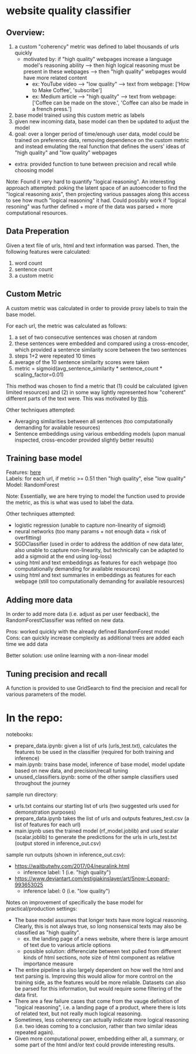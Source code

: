 # website quality classifier

## Overview:
 1. a custom "coherency" metric was defined to label thousands of urls quickly
    - motivated by: if "high quality" webpages increase a language model's reasoning ability --> then high logical reasoning must be present in these webpages --> then "high quality" webpages would have more related content
        - ex: YouTube video --> "low quality" --> text from webpage: ['How to Make Coffee', 'subscribe']
        - ex: Medium article --> "high quality" --> text from webpage: ['Coffee can be made on the stove.', 'Coffee can also be made in a french press.']
 2. base model trained using this custom metric as labels
 3. given new incoming data, base model can then be updated to adjust the model
 4. goal: over a longer period of time/enough user data, model could be trained on preference data, removing dependence on the custom metric and instead emulating the real function that defines the users' ideas of "high quality" and "low quality" webpages
 * extra: provided function to tune between precision and recall while choosing model


Note: Found it very hard to quantify "logical reasoning". An interesting approach attempted: poking the latent space of an autoencoder to find the "logical reasoning axis", then projecting various passages along this access to see how much "logical reasoning" it had. Could possibly work if "logical resoning" was further defined + more of the data was parsed + more computational resources.


## Data Preperation

Given a text file of urls, html and text information was parsed. Then, the following features were calculated:
1. word count
2. sentence count
3. a custom metric

## Custom Metric

A custom metric was calculated in order to provide proxy labels to train the base model.

For each url, the metric was calculated as follows:
1. a set of two consecutive sentences was chosen at random
2. these sentences were embedded and compared using a cross-encoder, which provided a sentence similarity score between the two sentences
3. steps 1+2 were repeated 10 times
4. average of the 10 sentence similarity scores were taken
5. metric = sigmoid(avg_sentence_similarity * sentence_count * scaling_factor=0.01)

This method was chosen to find a metric that (1) could be calculated (given limited resources) and (2) in some way lightly represented how "coherent" different parts of the text were. This was motivated by [this](#overview).

Other techniques attempted:
 - Averaging similarities between all sentences (too computationally demanding for available resources)
 - Sentence embeddings using various embedding models (upon manual inspected, cross-encoder provided slightly better results)

## Training base model

Features: [here](#data-preperation)<br>
Labels: for each url, if metric >= 0.51 then "high quality", else "low quality"<br>
Model: RandomForest

Note: Essentially, we are here trying to model the function used to provide the metric, as this is what was used to label the data.

Other techniques attempted:
 - logistic regression (unable to capture non-linearity of sigmoid)
 - neural networks (too many params + not enough data = risk of overfitting)
 - SGDClassifier (used in order to address the addition of new data later, also unable to capture non-linearity, but technically can be adapted to add a sigmoid at the end using log-loss)
 - using html and text embeddings as features for each webpage (too computationally demanding for available resources)
 - using html and text summaries in embeddings as features for each webpage (still too computationally demanding for available resources)

## Adding more data

In order to add more data (i.e. adjust as per user feedback), the RandomForestClassifier was refited on new data.

Pros: worked quickly with the already defined RandomForest model<br>
Cons: can quickly increase complexity as additional trees are added each time we add data

Better solution: use online learning with a non-linear model

## Tuning precision and recall

A function is provided to use GridSearch to find the precision and recall for various parameters of the model.

# In the repo:

notebooks:
 - prepare_data.ipynb: given a list of urls (urls_test.txt), calculates the features to be used in the classifier (required for both training and inference)
 - main.ipynb: trains base model, inference of base model, model update based on new data, and precision/recall tuning
 - unused_classifiers.ipynb: some of the other sample classifiers used throughout the journey

sample run directory: 
 - urls.txt contains our starting list of urls (two suggested urls used for demonstration purposes)
 - prepare_data.ipynb takes the list of urls and outputs features_test.csv (a list of features for each url)
 - main.ipynb uses the trained model (rf_model.joblib) and used scalar (scalar.joblib) to generate the predictions for the urls in urls_test.txt (output stored in inference_out.csv)

sample run outputs (shown in inference_out.csv):
 - https://waitbutwhy.com/2017/04/neuralink.html
    - inference label: 1 (i.e. "high quality") 
 - https://www.deviantart.com/estigiakinslayer/art/Snow-Leopard-993653025
    - inference label: 0 (i.e. "low quality")

Notes on improvement of specifically the base model for practical/production settings:
 - The base model assumes that longer texts have more logical reasoning. Clearly, this is not always true, so long nonsensical texts may also be classified as "high quality".
    - ex. the landing page of a news website, where there is large amount of text due to various article options
    - possible solution: differenciate between text pulled from different kinds of html sections, note size of html component as relative importance measure
 - The entire pipeline is also largely dependent on how well the html and text parsing is. Improving this would allow for more control on the training side, as the features would be more reliable. Datasets can also be parsed for this information, but would require some filtering of the data first.
 - There are a few failure cases that come from the vauge definition of "logical reasoning", i.e. a landing page of a product, where there is lots of related text, but not really much logical reasoning.
 - Sometimes, less coherency can actually indicate more logical reasoning (i.e. two ideas coming to a conclusion, rather than two similar ideas repeated again).
 - Given more computational power, embedding either all, a summary, or some part of the html and/or text could provide interesting results.

